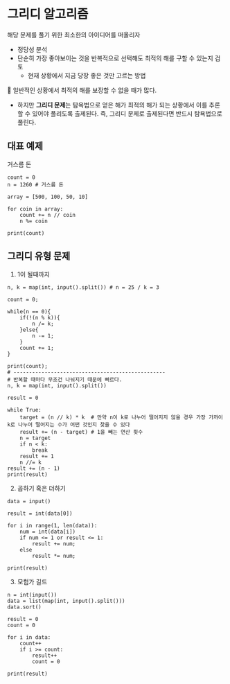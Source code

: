 # 그리디 알고리즘

해당 문제를 풀기 위한 최소한의 아이디어를 떠올리자

- 정당성 분석
- 단순히 가장 좋아보이는 것을 반복적으로 선택해도 최적의 해를 구할 수 있는지 검토
  - 현재 상황에서 지금 당장 좋은 것만 고르는 방법

🧨 일반적인 상황에서 최적의 해를 보장할 수 없을 때가 많다.

- 하지만 **그리디 문제**는 탐욕법으로 얻은 해가 최적의 해가 되는 상황에서 이를 추론할 수 있어야 풀리도록 출제된다. 즉, 그리디 문제로 출제된다면 반드시 탐욕법으로 풀린다.

## 대표 예제

거스름 돈

```
count = 0
n = 1260 # 거스름 돈

array = [500, 100, 50, 10]

for coin in array:
    count += n // coin
    n %= coin

print(count)
```

## 그리디 유형 문제

1. 1이 될때까지

```
n, k = map(int, input().split()) # n = 25 / k = 3

count = 0;

while(n == 0){
    if(!(n % k)){
        n /= k;
    }else{
        n -= 1;
    }
    count += 1;
}

print(count);
# -------------------------------------------------
# 반복할 때마다 무조건 나눠지기 때문에 빠르다.
n, k = map(int, input().split())

result = 0

while True:
    target = (n // k) * k  # 만약 n이 k로 나누어 떨어지지 않을 경우 가장 가까이 k로 나누어 떨어지는 수가 어떤 것인지 찾을 수 있다
    result += (n - target) # 1을 빼는 연산 횟수
    n = target
    if n < k:
        break
    result += 1
    n //= k
result += (n - 1)
print(result)
```

2. 곱하기 혹은 더하기

```
data = input()

result = int(data[0])

for i in range(1, len(data)):
    num = int(data[i])
    if num <= 1 or result <= 1:
        result += num;
    else
        result *= num;

print(result)
```

3. 모험가 길드

```
n = int(input())
data = list(map(int, input().split()))
data.sort()

result = 0
count = 0

for i in data:
    count++
    if i >= count:
        result++
        count = 0

print(result)


```
